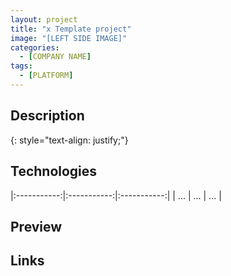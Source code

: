 ```yaml
---
layout: project
title: "x Template project"
image: "[LEFT SIDE IMAGE]"
categories:
  - [COMPANY NAME]
tags:
  - [PLATFORM]
---
```


## Description

<!-- [ADD DESCRIPTION] -->

{: style="text-align: justify;"}


## Technologies

|:-----------:|:-----------:|:-----------:|
|     ...     |     ...     |     ...     |


## Preview

<!-- [ADD SCREENSHOTS]
{% capture images %}
    {{ site.url }}/images/projects/[PROJECT NAME]/[FILE]
	{{ site.url }}/images/projects/[PROJECT NAME]/[FILE]
{% endcapture %}
{% include gallery images=images caption="[CAPTION]" cols=[NUMBER OF COLUMNS] %}

{% capture images %}
	{{ site.url }}/images/projects/[PROJECT NAME]/[FILE]
	{{ site.url }}/images/projects/[PROJECT NAME]/[FILE]
{% endcapture %}
{% include gallery images=images caption="[CAPTION]" cols=[NUMBER OF COLUMNS] %}
-->

## Links

<!-- [ADD LINKS TO TRY THIS, GOOGLE PLAY / GITHUB / ...] -->

<!-- Gogole Play badge
<a class='badge' target='_blank' href='https://play.google.com/store/apps/details?id=[PACKAGE ID]'>
  <img alt='Get it on Google Play'
       src='https://play.google.com/intl/en_us/badges/images/generic/en_badge_web_generic.png'/>
</a>
{: .badge}
-->
